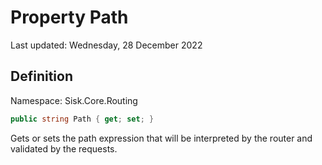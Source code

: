 # Property Path
Last updated: Wednesday, 28 December 2022

## Definition
Namespace: Sisk.Core.Routing

```csharp
public string Path { get; set; }
```

Gets or sets the path expression that will be interpreted by the router and validated by the requests.

